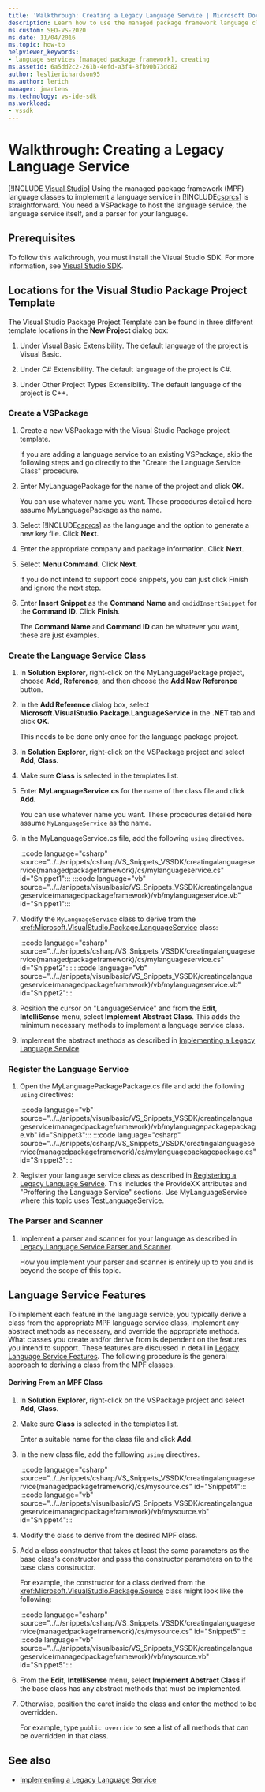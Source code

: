 ```yaml
---
title: 'Walkthrough: Creating a Legacy Language Service | Microsoft Docs'
description: Learn how to use the managed package framework language classes to implement a language service in Visual C#.
ms.custom: SEO-VS-2020
ms.date: 11/04/2016
ms.topic: how-to
helpviewer_keywords:
- language services [managed package framework], creating
ms.assetid: 6a5dd2c2-261b-4efd-a3f4-8fb90b73dc82
author: leslierichardson95
ms.author: lerich
manager: jmartens
ms.technology: vs-ide-sdk
ms.workload:
- vssdk
---
```

# Walkthrough: Creating a Legacy Language Service

 [!INCLUDE [Visual Studio](~/includes/applies-to-version/vs-windows-only.md)]
Using the managed package framework (MPF) language classes to implement a language service in [!INCLUDE[csprcs](../../data-tools/includes/csprcs_md.md)] is straightforward. You need a VSPackage to host the language service, the language service itself, and a parser for your language.

## Prerequisites
 To follow this walkthrough, you must install the Visual Studio SDK. For more information, see [Visual Studio SDK](../../extensibility/visual-studio-sdk.md).

## Locations for the Visual Studio Package Project Template
 The Visual Studio Package Project Template can be found in three different template locations in the **New Project** dialog box:

1. Under Visual Basic Extensibility. The default language of the project is Visual Basic.

2. Under C# Extensibility. The default language of the project is C#.

3. Under Other Project Types Extensibility. The default language of the project is C++.

### Create a VSPackage

1. Create a new VSPackage with the Visual Studio Package project template.

    If you are adding a language service to an existing VSPackage, skip the following steps and go directly to the "Create the Language Service Class" procedure.

2. Enter MyLanguagePackage for the name of the project and click **OK**.

    You can use whatever name you want. These procedures detailed here assume MyLanguagePackage as the name.

3. Select [!INCLUDE[csprcs](../../data-tools/includes/csprcs_md.md)] as the language and the option to generate a new key file. Click **Next**.

4. Enter the appropriate company and package information. Click **Next**.

5. Select **Menu Command**. Click **Next**.

    If you do not intend to support code snippets, you can just click Finish and ignore the next step.

6. Enter **Insert Snippet** as the **Command Name** and `cmdidInsertSnippet` for the **Command ID**. Click **Finish**.

    The **Command Name** and **Command ID** can be whatever you want, these are just examples.

### Create the Language Service Class

1. In **Solution Explorer**, right-click on the MyLanguagePackage project, choose **Add**, **Reference**, and then choose the **Add New Reference** button.

2. In the **Add Reference** dialog box, select **Microsoft.VisualStudio.Package.LanguageService** in the **.NET** tab and click **OK**.

     This needs to be done only once for the language package project.

3. In **Solution Explorer**, right-click on the VSPackage project and select **Add**, **Class**.

4. Make sure **Class** is selected in the templates list.

5. Enter **MyLanguageService.cs** for the name of the class file and click **Add**.

     You can use whatever name you want. These procedures detailed here assume `MyLanguageService` as the name.

6. In the MyLanguageService.cs file, add the following `using` directives.

     :::code language="csharp" source="../../snippets/csharp/VS_Snippets_VSSDK/creatingalanguageservice(managedpackageframework)/cs/mylanguageservice.cs" id="Snippet1":::
     :::code language="vb" source="../../snippets/visualbasic/VS_Snippets_VSSDK/creatingalanguageservice(managedpackageframework)/vb/mylanguageservice.vb" id="Snippet1":::

7. Modify the `MyLanguageService` class to derive from the <xref:Microsoft.VisualStudio.Package.LanguageService> class:

     :::code language="csharp" source="../../snippets/csharp/VS_Snippets_VSSDK/creatingalanguageservice(managedpackageframework)/cs/mylanguageservice.cs" id="Snippet2":::
     :::code language="vb" source="../../snippets/visualbasic/VS_Snippets_VSSDK/creatingalanguageservice(managedpackageframework)/vb/mylanguageservice.vb" id="Snippet2":::

8. Position the cursor on "LanguageService" and from the **Edit**, **IntelliSense** menu, select **Implement Abstract Class**. This adds the minimum necessary methods to implement a language service class.

9. Implement the abstract methods as described in [Implementing a Legacy Language Service](../../extensibility/internals/implementing-a-legacy-language-service2.md).

### Register the Language Service

1. Open the MyLanguagePackagePackage.cs file and add the following `using` directives:

     :::code language="vb" source="../../snippets/visualbasic/VS_Snippets_VSSDK/creatingalanguageservice(managedpackageframework)/vb/mylanguagepackagepackage.vb" id="Snippet3":::
     :::code language="csharp" source="../../snippets/csharp/VS_Snippets_VSSDK/creatingalanguageservice(managedpackageframework)/cs/mylanguagepackagepackage.cs" id="Snippet3":::

2. Register your language service class as described in [Registering a Legacy Language Service](../../extensibility/internals/registering-a-legacy-language-service1.md). This includes the ProvideXX attributes and "Proffering the Language Service" sections. Use MyLanguageService where this topic uses TestLanguageService.

### The Parser and Scanner

1. Implement a parser and scanner for your language as described in [Legacy Language Service Parser and Scanner](../../extensibility/internals/legacy-language-service-parser-and-scanner.md).

     How you implement your parser and scanner is entirely up to you and is beyond the scope of this topic.

## Language Service Features
 To implement each feature in the language service, you typically derive a class from the appropriate MPF language service class, implement any abstract methods as necessary, and override the appropriate methods. What classes you create and/or derive from is dependent on the features you intend to support. These features are discussed in detail in [Legacy Language Service Features](../../extensibility/internals/legacy-language-service-features1.md). The following procedure is the general approach to deriving a class from the MPF classes.

#### Deriving From an MPF Class

1. In **Solution Explorer**, right-click on the VSPackage project and select **Add**, **Class**.

2. Make sure **Class** is selected in the templates list.

     Enter a suitable name for the class file and click **Add**.

3. In the new class file, add the following `using` directives.

     :::code language="csharp" source="../../snippets/csharp/VS_Snippets_VSSDK/creatingalanguageservice(managedpackageframework)/cs/mysource.cs" id="Snippet4":::
     :::code language="vb" source="../../snippets/visualbasic/VS_Snippets_VSSDK/creatingalanguageservice(managedpackageframework)/vb/mysource.vb" id="Snippet4":::

4. Modify the class to derive from the desired MPF class.

5. Add a class constructor that takes at least the same parameters as the base class's constructor and pass the constructor parameters on to the base class constructor.

     For example, the constructor for a class derived from the <xref:Microsoft.VisualStudio.Package.Source> class might look like the following:

     :::code language="csharp" source="../../snippets/csharp/VS_Snippets_VSSDK/creatingalanguageservice(managedpackageframework)/cs/mysource.cs" id="Snippet5":::
     :::code language="vb" source="../../snippets/visualbasic/VS_Snippets_VSSDK/creatingalanguageservice(managedpackageframework)/vb/mysource.vb" id="Snippet5":::

6. From the **Edit**, **IntelliSense** menu, select **Implement Abstract Class** if the base class has any abstract methods that must be implemented.

7. Otherwise, position the caret inside the class and enter the method to be overridden.

     For example, type `public override` to see a list of all methods that can be overridden in that class.

## See also
- [Implementing a Legacy Language Service](../../extensibility/internals/implementing-a-legacy-language-service1.md)

